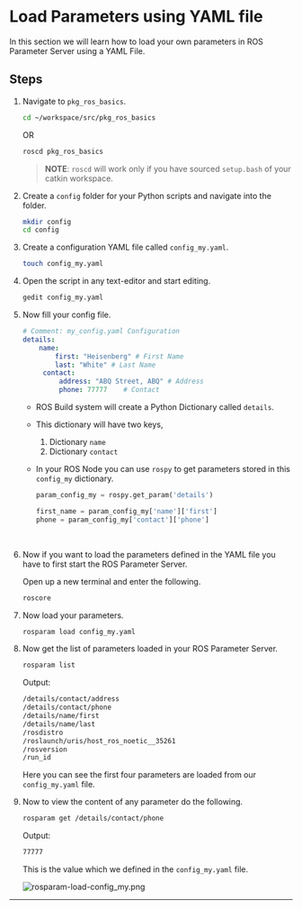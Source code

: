 # Load Parameters using YAML file

In this section we will learn how to load your own parameters in ROS Parameter Server using a YAML File.

## Steps

1. Navigate to `pkg_ros_basics`.
    ```bash
    cd ~/workspace/src/pkg_ros_basics
    ```
    OR
    ```bash
    roscd pkg_ros_basics
    ```

    > **NOTE**: `roscd` will work only if you have sourced `setup.bash` of your catkin workspace.

1. Create a `config` folder for your Python scripts and navigate into the folder.
   ```bash
   mkdir config
   cd config
   ```

1. Create a configuration YAML file called `config_my.yaml`.
   ```bash
   touch config_my.yaml
   ```

1. Open the script in any text-editor and start editing.
   ```bash
   gedit config_my.yaml
   ```

1. Now fill your config file.
   ```yaml
   # Comment: my_config.yaml Configuration
   details:
       name:
           first: "Heisenberg" # First Name
           last: "White" # Last Name
        contact:
            address: "ABQ Street, ABQ" # Address
            phone: 77777    # Contact
   ```
   - ROS Build system will create a Python Dictionary called `details`.

   - This dictionary will have two keys,

        1. Dictionary `name`
        2. Dictionary `contact`

    - In your ROS Node you can use `rospy` to get parameters stored in this `config_my` dictionary.

      ```python
      param_config_my = rospy.get_param('details')

      first_name = param_config_my['name']['first']
      phone = param_config_my['contact']['phone']
      ```

   <br />

1. Now if you want to load the parameters defined in the YAML file you have to first start the ROS Parameter Server.

    Open up a new terminal and enter the following.
    ```bash
    roscore
    ```

1. Now load your parameters.
    ```bash
    rosparam load config_my.yaml
    ```

1. Now get the list of parameters loaded in your ROS Parameter Server.
   ```bash
   rosparam list
   ```
   Output:
   ```bash
   /details/contact/address
   /details/contact/phone
   /details/name/first
   /details/name/last
   /rosdistro
   /roslaunch/uris/host_ros_noetic__35261
   /rosversion
   /run_id
   ```
   Here you can see the first four parameters are loaded from our `config_my.yaml` file.

1. Now to view the content of any parameter do the following.
   ```bash
   rosparam get /details/contact/phone
   ```
   Output:
   ```bash
   77777
   ```
   This is the value which we defined in the `config_my.yaml` file.

   ![rosparam-load-config_my.png](./ROS_Basics_with_Turtlesim/ROS_Parameter_Server/rosparam-load-config_my.png)

---